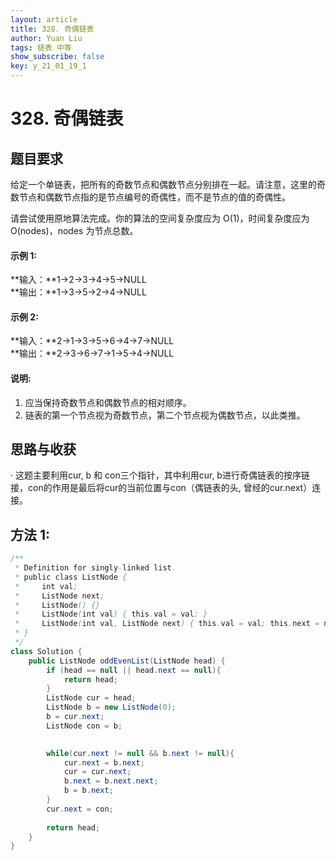 ```yaml
---
layout: article
title: 328. 奇偶链表
author: Yuan Liu
tags: 链表 中等
show_subscribe: false
key: y_21_01_19_1
---
```


# 328. 奇偶链表

## 题目要求
给定一个单链表，把所有的奇数节点和偶数节点分别排在一起。请注意，这里的奇数节点和偶数节点指的是节点编号的奇偶性，而不是节点的值的奇偶性。  

请尝试使用原地算法完成。你的算法的空间复杂度应为 O(1)，时间复杂度应为 O(nodes)，nodes 为节点总数。  

#### 示例 1:  
**输入：**1->2->3->4->5->NULL  
**输出：**1->3->5->2->4->NULL    

#### 示例 2:  
**输入：**2->1->3->5->6->4->7->NULL   
**输出：**2->3->6->7->1->5->4->NULL  

#### 说明: 
1. 应当保持奇数节点和偶数节点的相对顺序。  
2. 链表的第一个节点视为奇数节点，第二个节点视为偶数节点，以此类推。

## 思路与收获
· 这题主要利用cur, b 和 con三个指针，其中利用cur, b进行奇偶链表的按序链接，con的作用是最后将cur的当前位置与con（偶链表的头, 曾经的cur.next）连接。

## 方法 1: 
```java
/**
 * Definition for singly-linked list.
 * public class ListNode {
 *     int val;
 *     ListNode next;
 *     ListNode() {}
 *     ListNode(int val) { this.val = val; }
 *     ListNode(int val, ListNode next) { this.val = val; this.next = next; }
 * }
 */
class Solution {
    public ListNode oddEvenList(ListNode head) {
        if (head == null || head.next == null){
            return head;
        }
        ListNode cur = head;
        ListNode b = new ListNode(0);
        b = cur.next;
        ListNode con = b;
        

        while(cur.next != null && b.next != null){
            cur.next = b.next;
            cur = cur.next;
            b.next = b.next.next;
            b = b.next;
        }
        cur.next = con;
        
        return head;
    }
}
```






